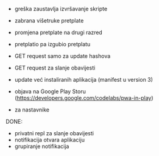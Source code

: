 - greška zaustavlja izvršavanje skripte
- zabrana višetruke pretplate
- promjena pretplate na drugi razred
- pretplatio pa izgubio pretplatu
- GET request samo za update hashova
- GET request za slanje obavijesti

- update već instaliranih aplikacija (manifest u version 3)
- objava na Google Play Storu (https://developers.google.com/codelabs/pwa-in-play)
- za nastavnike

DONE:
+ privatni repl za slanje obavijesti
+ notifikacija otvara aplikaciju
+ grupiranje notifikacija